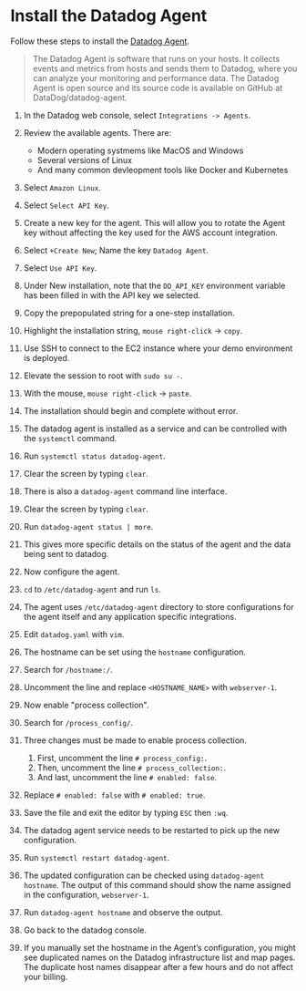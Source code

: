 # Install the Datadog Agent
Follow these steps to install the [Datadog Agent](https://docs.datadoghq.com/agent/).

> The Datadog Agent is software that runs on your hosts. It collects events and metrics from hosts and sends them to Datadog, where you can analyze your monitoring and performance data. The Datadog Agent is open source and its source code is available on GitHub at DataDog/datadog-agent.


1. In the Datadog web console, select `Integrations -> Agents`.

1. Review the available agents.  There are:
    - Modern operating systmems like MacOS and Windows
    - Several versions of Linux
    - And many common devleopment tools like Docker and Kubernetes

1. Select `Amazon Linux`.

1. Select `Select API Key`.

1. Create a new key for the agent.  This will allow you to rotate the Agent key without affecting the key used for the AWS account integration.

1. Select `+Create New`; Name the key `Datadog Agent`.

1. Select `Use API Key`.

1. Under New installation, note that the `DD_API_KEY` environment variable has been filled in with the API key we selected.

1. Copy the prepopulated string for a one-step installation.

1. Highlight the installation string, `mouse right-click` -> `copy`.

1. Use SSH to connect to the EC2 instance where your demo environment is deployed.

1. Elevate the session to root with `sudo su -`.

1. With the mouse, `mouse right-click` -> `paste`.

1. The installation should begin and complete without error.

1. The datadog agent is installed as a service and can be controlled with the `systemctl` command.

1. Run `systemctl status datadog-agent`.

1. Clear the screen by typing `clear`.

1. There is also a `datadog-agent` command line interface.

1. Clear the screen by typing `clear`.

1. Run `datadog-agent status | more`.

1. This gives more specific details on the status of the agent and the data being sent to datadog.

1. Now configure the agent.

1. `cd` to `/etc/datadog-agent` and run `ls`.

1. The agent uses `/etc/datadog-agent` directory to store configurations for the agent itself and any application specific integrations.

1. Edit `datadog.yaml` with `vim`.

1. The hostname can be set using the `hostname` configuration.

1. Search for `/hostname:/`.

1. Uncomment the line and replace `<HOSTNAME_NAME>` with `webserver-1`.

1. Now enable "process collection".

1. Search for `/process_config/`.

1. Three changes must be made to enable process collection.

    1. First, uncomment the line `# process_config:`.
    1. Then, uncomment the line `# process_collection:`.
    1. And last, uncomment the line `# enabled: false`.

1. Replace `# enabled: false` with `# enabled: true`.

1. Save the file and exit the editor by typing `ESC` then `:wq`.

1. The datadog agent service needs to be restarted to pick up the new configuration.

1. Run `systemctl restart datadog-agent`.

1. The updated configuration can be checked using `datadog-agent hostname`.  The output of this command should show the name assigned in the configuration, `webserver-1`.

1. Run `datadog-agent hostname` and observe the output.

1. Go back to the datadog console.

1. If you manually set the hostname in the Agent’s configuration, you might see duplicated names on the Datadog infrastructure list and map pages. The duplicate host names disappear after a few hours and do not affect your billing.
